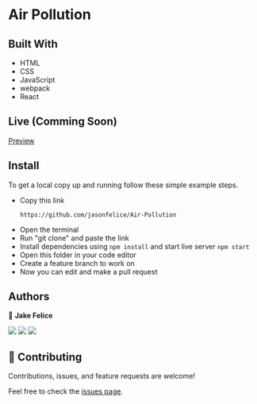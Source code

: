 # Air Pollution

## Built With

- HTML
- CSS
- JavaScript
- webpack
- React

## Live (Comming Soon)
[Preview](https://venerable-cranachan-299537.netlify.app/)


## Install

To get a local copy up and running follow these simple example steps.
- Copy this link
  ```
  https://github.com/jasonfelice/Air-Pollution
- Open the terminal
- Run "git clone" and paste the link
- Install dependencies using `npm install` and start live server `npm start`
- Open this folder in your code editor
- Create a feature branch to work on
- Now you can edit and make a pull request

## Authors

👤 **Jake Felice**

<p align="left">
<a href = "https://www.linkedin.com/in/jason-felice-11a5a622b/"><img src="https://img.icons8.com/fluent/48/000000/linkedin.png"/></a>
<a href = "https://twitter.com/jasonfelice0"><img src="https://img.icons8.com/fluent/48/000000/twitter.png"/></a>
<a href = "https://github.com/jasonfelice"><img src="https://img.icons8.com/fluent/48/000000/github.png"/></a>
</p>

## 🤝 Contributing

Contributions, issues, and feature requests are welcome!

Feel free to check the [issues page](../../issues/).
